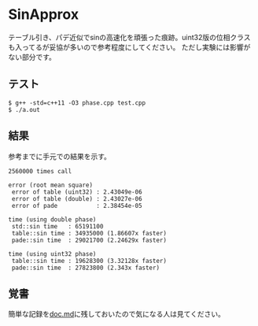 # SinApprox

テーブル引き、パデ近似でsinの高速化を頑張った痕跡。uint32版の位相クラスも入ってるが妥協が多いので参考程度にしてください。
ただし実験には影響がない部分です。

## テスト

```
$ g++ -std=c++11 -O3 phase.cpp test.cpp
$ ./a.out
```

## 結果

参考までに手元での結果を示す。
```
2560000 times call

error (root mean square)
 error of table (uint32) : 2.43049e-06
 error of table (double) : 2.43027e-06
 error of pade           : 2.38454e-05

time (using double phase)
 std::sin time   : 65191100
 table::sin time : 34935000 (1.86607x faster)
 pade::sin time  : 29021700 (2.24629x faster)

time (using uint32 phase)
 table::sin time : 19628300 (3.32128x faster)
 pade::sin time  : 27823800 (2.343x faster)

```

## 覚書

簡単な記録を[doc.md](https://github.com/Astellon/SinApprox/blob/master/doc.md)に残しておいたので気になる人は見てください。
